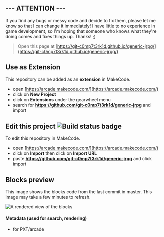  
## --- ATTENTION ---

If you find any bugs or messy code and decide to fix them, please let me know so that I can change it immediately!
 I have little to no experience in game development, so I'm hoping that someone who knows what they're doing comes and fixes things up.
 Thanks! ;)

> Open this page at [https://git-c0mp7t3rk1d.github.io/generic-jrpg/](https://git-c0mp7t3rk1d.github.io/generic-jrpg/)

## Use as Extension

This repository can be added as an **extension** in MakeCode.

* open [https://arcade.makecode.com/](https://arcade.makecode.com/)
* click on **New Project**
* click on **Extensions** under the gearwheel menu
* search for **https://github.com/git-c0mp7t3rk1d/generic-jrpg** and import

## Edit this project ![Build status badge](https://github.com/git-c0mp7t3rk1d/generic-jrpg/workflows/MakeCode/badge.svg)

To edit this repository in MakeCode.

* open [https://arcade.makecode.com/](https://arcade.makecode.com/)
* click on **Import** then click on **Import URL**
* paste **https://github.com/git-c0mp7t3rk1d/generic-jrpg** and click import

## Blocks preview

This image shows the blocks code from the last commit in master.
This image may take a few minutes to refresh.

![A rendered view of the blocks](https://github.com/git-c0mp7t3rk1d/generic-jrpg/raw/master/.github/makecode/blocks.png)

#### Metadata (used for search, rendering)

* for PXT/arcade
<script src="https://makecode.com/gh-pages-embed.js"></script><script>makeCodeRender("{{ site.makecode.home_url }}", "{{ site.github.owner_name }}/{{ site.github.repository_name }}");</script>
